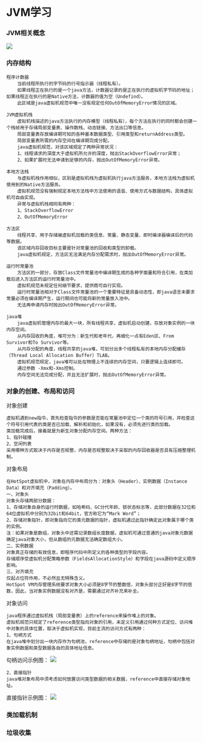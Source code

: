 # JVM学习

### JVM相关概念
![](http://i.imgur.com/BjS0UG6.png)
### 内存结构

	程序计数器
		当前线程所执行的字节码的行号指示器（线程私有）。
		如果线程正在执行的是一个java方法，计数器记录的是正在执行的虚拟机字节码的地址；如果线程正在执行的是Native方法，计数器的值为空（Undefind）。
		此区域是java虚拟机规范中唯一没有规定任何OutOfMemoryError情况的区域。
		
	JVM虚拟机栈	
		虚拟机栈描述的java方法执行的内存模型（线程私有），每个方法在执行的同时都会创建一个栈帧用于存储局部变量表、操作数栈、动态链接、方法出口等信息。
		局部变量表存放编译期可知的各种基本数据类型、引用类型和returnAddress类型。
		局部变量表所需的内存空间在编译期完成分配。
		java虚拟机规范，对该区域规定了两种异常状况：
		1、线程请求的深度大于虚拟机所允许的深度，抛出StackOverflowError异常；
		2、如果扩展时无法申请到足够的内存，抛出OutOfMemoryError异常。

	本地方法栈
		与虚拟机栈作用相似，区别是虚拟机栈为虚拟机执行java方法服务，本地方法栈为虚拟机使用到的Native方法服务。
		虚拟机规范没有强制规定本地方法栈中方法使用的语音、使用方式与数据结构，具体虚拟机可自由实现。
		异常与虚拟机栈相同有两种：
		1、StackOverflowError
		2、OutOfMemoryError

	方法区
		线程共享、用于存储被虚拟机加载的类信息、常量、静态变量、即时编译器编译后的代码等数据。
		该区域内存回收目标主要是针对常量池的回收和类型的卸载。
		java虚拟机规定，方法区无法满足内存分配需求时，抛出OutOfMemoryError异常。
	
	运行时常量池
		方法区的一部分，存放Class文件常量池中编译期生成的各种字面量和符合引用，在类加载后进入方法区的运行时常量池中。
		虚拟机规范未规定任何细节要求，提供商可自行实现。
		运行时常量池相对于Class文件常量池的一个重要特征是具备动态性，即java语言未要求常量必须在编译期产生，运行期间也可能将新的常量放入池中。
		无法再申请内存时抛出OutOfMemoryError异常。

	java堆
		java虚拟机管理内存的最大一块，所有线程共享，虚拟机启动创建，存放对象实例的一块内存空间。
		从内存回收的角度，堆可分为：新生代和老年代，再细化一点有Eden区、From Survivor和To Survivor等。
		从内存分配的角度，线程共享的java堆，可划分出多个线程私有的本地内存分配缓存（Thread Local Allocation Buffer）TLAB。
		虚拟机规范规定，java堆可以处在物理上不连续的内存空间，只要逻辑上连续即可。
		通过参数 -Xmx和-Xms控制。
		内存空间无法完成分配，并且无法扩展时，抛出OutOfMemoryError异常。

### 对象的创建、布局和访问

对象创建
	
	虚拟机遇到new指令，首先检查指令的参数是否能在常量池中定位一个类的符号引用，并检查这个符号引用代表的类是否已加载、解析和初始化，如果没有，必须先进行类的加载。
	类加载完成后，接着就是为新生对象分配内存空间。两种方法：
	1、指针碰撞
	2、空闲列表
	采用哪种方式取决于内存是否规整，内存是否规整取决于采取的内存回收器是否具有压缩整理机制。

对象布局

	在HotSpot虚拟机中，对象在内存中布局分为：对象头（Header）、实例数据（Instance Data）和对齐填充（Padding）。
	一、对象头
	对象头存储两部分数据：
	1、存储对象自身的运行时数据，如哈希码、GC分代年龄、锁状态标志等，此部分数据在32位和64位虚拟机中分别为32bit和64bit，官方称它为“Mark Word”；
	2、存储对象指针，即对象指向它的类元数据的指针，虚拟机通过此指针确定此对象属于哪个类的实例。
	注：如果对象是数组，对象头中还需记录数组长度数据，虚拟机可通过普通的java对象元数据确定java对象大小，但从数组的元数据无法确定数组大小。
	二、实例数据
	对象真正存储的有效信息，即程序代码中所定义的各种类型的字段内容。
	存储顺序受虚拟机分配策略参数（FieldsAllocationStyle）和字段在java源码中定义顺序影响。
	三、对齐填充
	仅起占位符作用，不必然且无特殊含义。
	HotSpot VM内存管理系统要求对象大小必须是8字节的整数倍，对象头部分正好是8字节的倍数，因此，当对象实例数据没有对齐是，需要通过对齐补充来补全。

对象访问

	java程序通过虚拟机栈（局部变量表）上的reference来操作堆上的对象。
	虚拟机规范只规定了reference类型指向对象的引用，未定义引用通过何种方式定位、访问堆中对象的具体位置，取决于虚拟机实现，目前主流的访问方式有两种：
	1、句柄方式
	在java堆中划分出一块内存作为句柄池，reference中存储的是对象句柄地址，句柄中包括对象实例数据和类型数据各自的具体地址信息。
句柄访问示例图：
![](http://i.imgur.com/xJN8ASM.png)

	2、直接指针
	java堆对象布局中须考虑如何放置访问类型数据的相关数据，reference中直接存储对象地址。
直接指针示例图：
![](http://i.imgur.com/DwSep0K.png)
	

### 类加载机制

### 垃圾收集

